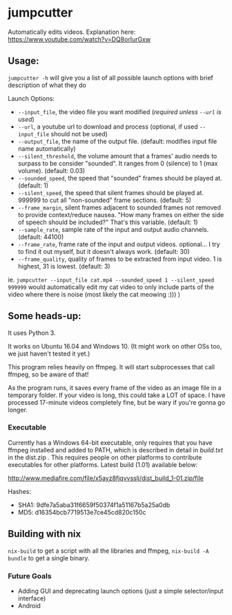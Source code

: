 # jumpcutter
Automatically edits videos. Explanation here: https://www.youtube.com/watch?v=DQ8orIurGxw

## Usage:

`jumpcutter -h` will give you a list of all possible launch options with brief description of what they do

Launch Options:
- `--input_file`, the video file you want modified (*required unless `--url` is used*)
- `--url`, a youtube url to download and process (optional, if used `--input_file` should not be used)
- `--output_file`, the name of the output file. (default: modifies input file name automatically)
- `--silent_threshold`, the volume amount that a frames' audio needs to surpass to be consider "sounded". It ranges from 0 (silence) to 1 (max volume). (default: 0.03)
- `--sounded_speed`, the speed that "sounded" frames should be played at. (default: 1)
- `--silent_speed`, the speed that silent frames should be played at. 999999 to cut all "non-sounded" frame sections. (default: 5)
- `--frame_margin`, silent frames adjacent to sounded frames not removed to provide context/reduce nausea. "How many frames on either the side of speech should be included?" That's this variable. (default: 1)
- `--sample_rate`, sample rate of the input and output audio channels. (default: 44100)
- `--frame_rate`, frame rate of the input and output videos. optional... I try to find it out myself, but it doesn't always work. (default: 30)
- `--frame_quality`, quality of frames to be extracted from input video. 1 is highest, 31 is lowest. (default: 3)

ie. `jumpcutter --input_file cat.mp4 --sounded_speed 1 --silent_speed 999999` would automatically edit my cat video to only include parts of the video where there is noise (most likely the cat meowing :))) )

## Some heads-up:

It uses Python 3.

It works on Ubuntu 16.04 and Windows 10. (It might work on other OSs too, we just haven't tested it yet.)

This program relies heavily on ffmpeg. It will start subprocesses that call ffmpeg, so be aware of that!

As the program runs, it saves every frame of the video as an image file in a
temporary folder. If your video is long, this could take a LOT of space.
I have processed 17-minute videos completely fine, but be wary if you're gonna go longer.

### Executable

Currently has a Windows 64-bit executable, only requires that you have ffmpeg installed and added to PATH, which is described in detail in *build.txt* in the dist.zip . This requires people on other platforms to contribute executables for other platforms. Latest build (1.01) available below:

http://www.mediafire.com/file/x5ayz8fjqvvsslj/dist_build_1-01.zip/file

Hashes:
 - SHA1: 9dfe7a5aba31f6659f50374f1a51167b5a25a0db
 - MD5: d16354bcb7719513e7ce45cd820c150c

## Building with nix
`nix-build` to get a script with all the libraries and ffmpeg, `nix-build -A bundle` to get a single binary.

### Future Goals

- Adding GUI and deprecating launch options (just a simple selector/input interface)
- Android
